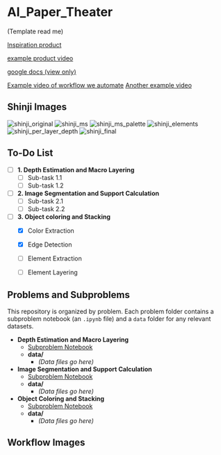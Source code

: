 # AI_Paper_Theater

(Template read me) 

[Inspiration product](https://paper-theater.com/about-en.html)

[example product video](https://www.youtube.com/watch?v=ndvFYyMJpDI)

[google docs (view only)](https://docs.google.com/document/d/1s_7PBN98MR_9QOTnMm6KD0d7QEiBQmDxHr9P2czCZdw/edit?usp=sharing)

[Example video of workflow we automate](https://www.youtube.com/watch?v=R0B1R1PHfTs)
[Another example video](https://www.youtube.com/watch?v=BQ3fR8liIl8)
## Shinji Images
![shinji_original](https://github.com/user-attachments/assets/25bd9aad-cbe5-4c65-9f0a-3d354a7b2920)
![shinji_ms](https://github.com/user-attachments/assets/c4c3ead8-db51-47fb-b158-d16ef60f5ad3)
![shinji_ms_palette](https://github.com/user-attachments/assets/fe3120d0-431e-44e0-afa0-8dcd7e2dc4d1)
![shinji_elements](https://github.com/user-attachments/assets/1026eae0-303e-41ca-911f-a92555b6c812)
![shinji_per_layer_depth](https://github.com/user-attachments/assets/15b9a857-8353-463b-ad7e-74bacc15b02c)
![shinji_final](https://github.com/user-attachments/assets/8aeb2f23-1e1a-4e12-b611-8a20fcf5168a)


## To-Do List

- [ ] **1. Depth Estimation and Macro Layering**
  - [ ] Sub-task 1.1
  - [ ] Sub-task 1.2
- [ ] **2. Image Segmentation and Support Calculation**
  - [ ] Sub-task 2.1
  - [ ] Sub-task 2.2
- [ ] **3. Object coloring and Stacking**
  - [x] Color Extraction
  - [x] Edge Detection
  - [ ] Element Extraction
  - [ ] Element Layering


## Problems and Subproblems

This repository is organized by problem. Each problem folder contains a subproblem notebook (an `.ipynb` file) and a `data` folder for any relevant datasets.

- **Depth Estimation and Macro Layering**
  - [Subproblem Notebook](./Problem1/subproblem.ipynb)
  - **data/**
    - *(Data files go here)*
- **Image Segmentation and Support Calculation**
  - [Subproblem Notebook](./Problem2/subproblem.ipynb)
  - **data/**
    - *(Data files go here)*
- **Object Coloring and Stacking**
  - [Subproblem Notebook](./Problem3/subproblem.ipynb)
  - **data/**
    - *(Data files go here)*
   
## Workflow Images


